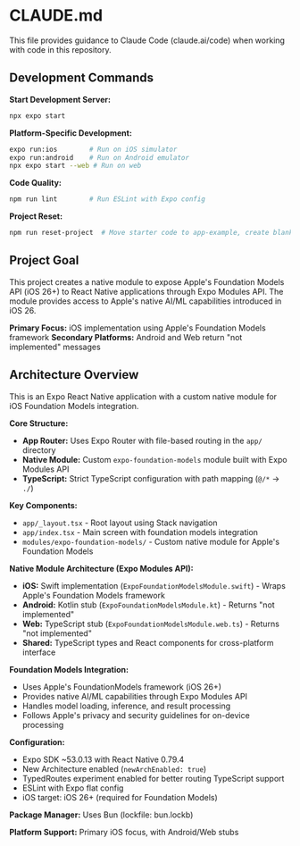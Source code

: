 # CLAUDE.md

This file provides guidance to Claude Code (claude.ai/code) when working with code in this repository.

## Development Commands

**Start Development Server:**
```bash
npx expo start
```

**Platform-Specific Development:**
```bash
expo run:ios        # Run on iOS simulator
expo run:android    # Run on Android emulator  
npx expo start --web # Run on web
```

**Code Quality:**
```bash
npm run lint        # Run ESLint with Expo config
```

**Project Reset:**
```bash
npm run reset-project  # Move starter code to app-example, create blank app directory
```

## Project Goal

This project creates a native module to expose Apple's Foundation Models API (iOS 26+) to React Native applications through Expo Modules API. The module provides access to Apple's native AI/ML capabilities introduced in iOS 26.

**Primary Focus:** iOS implementation using Apple's Foundation Models framework
**Secondary Platforms:** Android and Web return "not implemented" messages

## Architecture Overview

This is an Expo React Native application with a custom native module for iOS Foundation Models integration.

**Core Structure:**
- **App Router:** Uses Expo Router with file-based routing in the `app/` directory
- **Native Module:** Custom `expo-foundation-models` module built with Expo Modules API
- **TypeScript:** Strict TypeScript configuration with path mapping (`@/*` -> `./`)

**Key Components:**
- `app/_layout.tsx` - Root layout using Stack navigation
- `app/index.tsx` - Main screen with foundation models integration
- `modules/expo-foundation-models/` - Custom native module for Apple's Foundation Models

**Native Module Architecture (Expo Modules API):**
- **iOS:** Swift implementation (`ExpoFoundationModelsModule.swift`) - Wraps Apple's Foundation Models framework
- **Android:** Kotlin stub (`ExpoFoundationModelsModule.kt`) - Returns "not implemented"
- **Web:** TypeScript stub (`ExpoFoundationModelsModule.web.ts`) - Returns "not implemented"
- **Shared:** TypeScript types and React components for cross-platform interface

**Foundation Models Integration:**
- Uses Apple's FoundationModels framework (iOS 26+)
- Provides native AI/ML capabilities through Expo Modules API
- Handles model loading, inference, and result processing
- Follows Apple's privacy and security guidelines for on-device processing

**Configuration:**
- Expo SDK ~53.0.13 with React Native 0.79.4
- New Architecture enabled (`newArchEnabled: true`)
- TypedRoutes experiment enabled for better routing TypeScript support
- ESLint with Expo flat config
- iOS target: iOS 26+ (required for Foundation Models)

**Package Manager:** Uses Bun (lockfile: bun.lockb)

**Platform Support:** Primary iOS focus, with Android/Web stubs